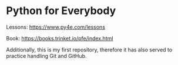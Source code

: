 # Python for Everybody 
Lessons: https://www.py4e.com/lessons

Book: https://books.trinket.io/pfe/index.html

Additionally, this is my first repository, therefore it has also served to practice handling Git and GitHub.
